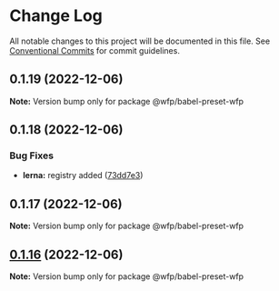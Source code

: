 # Change Log

All notable changes to this project will be documented in this file.
See [Conventional Commits](https://conventionalcommits.org) for commit guidelines.

## 0.1.19 (2022-12-06)

**Note:** Version bump only for package @wfp/babel-preset-wfp

## 0.1.18 (2022-12-06)

### Bug Fixes

- **lerna:** registry added ([73dd7e3](https://github.com/wfp-design-system/wfp/commit/73dd7e367e91bc1a372aa7e3f841f7f24a1b6934))

## 0.1.17 (2022-12-06)

**Note:** Version bump only for package @wfp/babel-preset-wfp

## [0.1.16](https://github.com/wfp-design-system/wfp/compare/@wfp/babel-preset-wfp@0.1.15...@wfp/babel-preset-wfp@0.1.16) (2022-12-06)

**Note:** Version bump only for package @wfp/babel-preset-wfp
